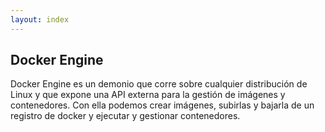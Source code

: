 ```yaml
---
layout: index
---
```


## Docker Engine

Docker Engine es un demonio que corre sobre cualquier distribución de Linux y que expone una API externa para la gestión de imágenes y contenedores. Con ella podemos crear imágenes, subirlas y bajarla de un registro de docker y ejecutar y gestionar contenedores.


